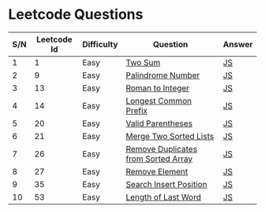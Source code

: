 # Leetcode Questions

| S/N | Leetcode Id | Difficulty | Question                                                                                                  | Answer                                                                                         |
| --- | ----------- | ---------- | --------------------------------------------------------------------------------------------------------- | ---------------------------------------------------------------------------------------------- |
| 1   | 1           | Easy       | [Two Sum](https://leetcode.com/problems/two-sum/)                                                         | [JS](https://github.com/jpranays/Leetcode/blob/master/Easy/TwoSum.js)                          |
| 2   | 9           | Easy       | [Palindrome Number](https://leetcode.com/problems/palindrome-number/)                                     | [JS](https://github.com/jpranays/Leetcode/blob/master/Easy/PalindromeNumber.js)                |
| 3   | 13          | Easy       | [Roman to Integer](https://leetcode.com/problems/roman-to-integer/)                                       | [JS](https://github.com/jpranays/Leetcode/blob/master/Easy/RomanToInteger.js)                  |
| 4   | 14          | Easy       | [Longest Common Prefix](https://leetcode.com/problems/longest-common-prefix/)                             | [JS](https://github.com/jpranays/Leetcode/blob/master/Easy/LongestCommonPrefix.js)             |
| 5   | 20          | Easy       | [Valid Parentheses](https://leetcode.com/problems/valid-parentheses/)                                     | [JS](https://github.com/jpranays/Leetcode/blob/master/Easy/ValidParentheses.js)                |
| 6   | 21          | Easy       | [Merge Two Sorted Lists](https://leetcode.com/problems/merge-two-sorted-lists/)                           | [JS](https://github.com/jpranays/Leetcode/blob/master/Easy/MergeTwoSortedLists.js)             |
| 7   | 26          | Easy       | [Remove Duplicates from Sorted Array](https://leetcode.com/problems/remove-duplicates-from-sorted-array/) | [JS](https://github.com/jpranays/Leetcode/blob/master/Easy/RemoveDuplicatesfromSortedArray.js) |
| 8   | 27          | Easy       | [Remove Element](https://leetcode.com/problems/remove-element/)                                           | [JS](https://github.com/jpranays/Leetcode/blob/master/Easy/RemoveElement.js)                   |
| 9   | 35          | Easy       | [Search Insert Position](https://leetcode.com/problems/search-insert-position/)                           | [JS](https://github.com/jpranays/Leetcode/blob/master/Easy/SearchInsertPosition.js)            |
| 10  | 53          | Easy       | [Length of Last Word](https://leetcode.com/problems/length-of-last-word/)                                 | [JS](https://github.com/jpranays/Leetcode/blob/master/Easy/LengthOfLastWord.js)                |
